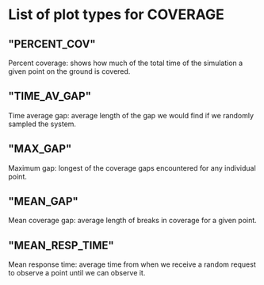 # List of plot types for COVERAGE

## "PERCENT_COV"
Percent coverage: shows how much of the total time of the simulation a given point on the ground is covered.

## "TIME_AV_GAP"
Time average gap: average length of the gap we would find if we randomly sampled the system.

## "MAX_GAP"
Maximum gap: longest of the coverage gaps encountered for any individual point.

## "MEAN_GAP"
Mean coverage gap: average length of breaks in coverage for a given point.

## "MEAN_RESP_TIME"
Mean response time: average time from when we receive a random request to observe a point until we can observe it.
 
